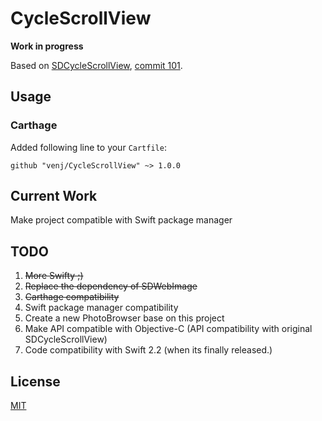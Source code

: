 # CycleScrollView

**Work in progress**

Based on [SDCycleScrollView](https://github.com/gsdios/SDCycleScrollView), [commit 101](https://github.com/gsdios/SDCycleScrollView/tree/83e6de02cdccb4bd144b3fb2eaf74b79b1d9a9e2).

## Usage

### Carthage

Added following line to your `Cartfile`:

```
github "venj/CycleScrollView" ~> 1.0.0
```

## Current Work

Make project compatible with Swift package manager

## TODO

1. <del>More Swifty ;) </del>
2. <del>Replace the dependency of SDWebImage</del>
3. <del>Carthage compatibility</del>
4. Swift package manager compatibility
5. Create a new PhotoBrowser base on this project
6. Make API compatible with Objective-C (API compatibility with original SDCycleScrollView)
7. Code compatibility with Swift 2.2 (when its finally released.)

## License

[MIT](LICENSE)
